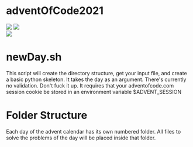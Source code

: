 # adventOfCode2021
![](https://img.shields.io/badge/day%20📅-7-blue)
![](https://img.shields.io/badge/stars%20⭐-12-yellow)	
![](https://img.shields.io/badge/days%20completed-6-red)


# newDay.sh
This script will create the directory structure, get your input file, and create a basic python skeleton.
It takes the day as an argument. There's currently no validation. Don't fuck it up.
It requires that your adventofcode.com session cookie be stored in an environment variable $ADVENT_SESSION

# Folder Structure
Each day of the advent calendar has its own numbered folder. All files to solve the problems of the day will be placed inside that folder. 

